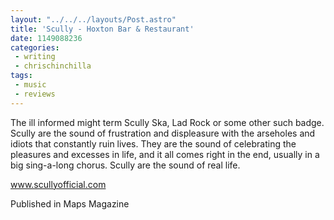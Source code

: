 ```yaml
---
layout: "../../../layouts/Post.astro"
title: 'Scully - Hoxton Bar & Restaurant'
date: 1149088236
categories:
 - writing
 - chrischinchilla
tags: 
 - music 
 - reviews
---
```


The ill informed might term Scully Ska, Lad Rock or some other such badge. Scully are the sound of frustration and displeasure with the arseholes and idiots that constantly ruin lives. They are the sound of celebrating the pleasures and excesses in life, and it all comes right in the end, usually in a big sing-a-long chorus. Scully are the sound of real life.

<a href='https://www.scullyofficial.com' target='_blank'>www.scullyofficial.com</a>

Published in Maps Magazine
